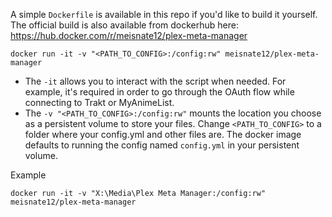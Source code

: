 A simple `Dockerfile` is available in this repo if you'd like to build it yourself. The official build is also available from dockerhub here: https://hub.docker.com/r/meisnate12/plex-meta-manager

```shell
docker run -it -v "<PATH_TO_CONFIG>:/config:rw" meisnate12/plex-meta-manager
```
* The `-it` allows you to interact with the script when needed. For example, it's required in order to go through the OAuth flow while connecting to Trakt or MyAnimeList.
* The `-v "<PATH_TO_CONFIG>:/config:rw"` mounts the location you choose as a persistent volume to store your files. Change `<PATH_TO_CONFIG>` to a folder where your config.yml and other files are. The docker image defaults to running the config named `config.yml` in your persistent volume.

Example

```shell
docker run -it -v "X:\Media\Plex Meta Manager:/config:rw" meisnate12/plex-meta-manager
```
